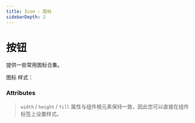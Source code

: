 ```yaml
---
title: Icon - 图标
sidebarDepth: 2
---
```


# 按钮

提供一些常用图标合集。

图标 样式：

<ClientOnly><icon-demos></icon-demos></ClientOnly>

### Attributes

<ClientOnly><icon-attr></icon-attr></ClientOnly>

>`width` / `height` / `fill` 属性与组件根元素保持一致，因此您可以直接在组件标签上设置样式。
